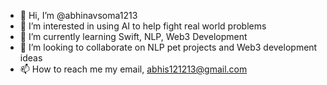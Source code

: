 - 👋 Hi, I’m @abhinavsoma1213
- 👀 I’m interested in using AI to help fight real world problems
- 🌱 I’m currently learning Swift, NLP, Web3 Development
- 💞️ I’m looking to collaborate on NLP pet projects and Web3 development ideas
- 📫 How to reach me my email, abhis121213@gmail.com

<!---
abhinavsoma1213/abhinavsoma1213 is a ✨ special ✨ repository because its `README.md` (this file) appears on your GitHub profile.
You can click the Preview link to take a look at your changes.
--->
